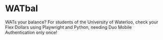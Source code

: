 # WATbal
WATs your balance? For students of the University of Waterloo, check your Flex Dollars using Playwright and Python, needing Duo Mobile Authentication only once!
